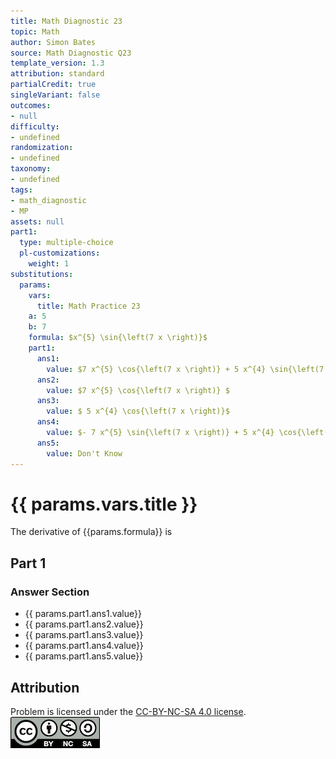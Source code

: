 ```yaml
---
title: Math Diagnostic 23
topic: Math
author: Simon Bates
source: Math Diagnostic Q23
template_version: 1.3
attribution: standard
partialCredit: true
singleVariant: false
outcomes:
- null
difficulty:
- undefined
randomization:
- undefined
taxonomy:
- undefined
tags:
- math_diagnostic
- MP
assets: null
part1:
  type: multiple-choice
  pl-customizations:
    weight: 1
substitutions:
  params:
    vars:
      title: Math Practice 23
    a: 5
    b: 7
    formula: $x^{5} \sin{\left(7 x \right)}$
    part1:
      ans1:
        value: $7 x^{5} \cos{\left(7 x \right)} + 5 x^{4} \sin{\left(7 x \right)}$
      ans2:
        value: $7 x^{5} \cos{\left(7 x \right)} $
      ans3:
        value: $ 5 x^{4} \cos{\left(7 x \right)}$
      ans4:
        value: $- 7 x^{5} \sin{\left(7 x \right)} + 5 x^{4} \cos{\left(7 x \right)}$
      ans5:
        value: Don't Know
---
```

# {{ params.vars.title }}
The derivative of {{params.formula}} is

## Part 1

### Answer Section

- {{ params.part1.ans1.value}}
- {{ params.part1.ans2.value}}
- {{ params.part1.ans3.value}}
- {{ params.part1.ans4.value}}
- {{ params.part1.ans5.value}}

## Attribution

Problem is licensed under the [CC-BY-NC-SA 4.0 license](https://creativecommons.org/licenses/by-nc-sa/4.0/).<br> ![The Creative Commons 4.0 license requiring attribution-BY, non-commercial-NC, and share-alike-SA license.](https://raw.githubusercontent.com/firasm/bits/master/by-nc-sa.png)